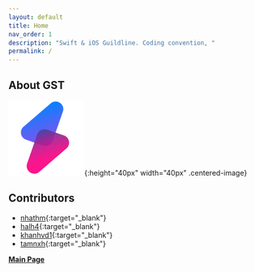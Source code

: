 ```yaml
---
layout: default
title: Home
nav_order: 1
description: "Swift & iOS Guildline. Coding convention, "
permalink: /
---
```


## About GST  

![GST's Logo](docs/assets/images/logo-gst.png "GST's Logo"){:height="40px" width="40px" .centered-image}  

## Contributors  

- [nhathm](https://github.com/nhathm){:target="_blank"}  
- [halh4](https://github.com/hale315){:target="_blank"}  
- [khanhvd1](https://github.com/vdkhanhaptech){:target="_blank"}  
- [tamnxh](https://github.com/tamnxh){:target="_blank"}  

**[Main Page](https://techover.io/)**
